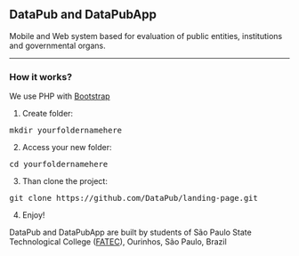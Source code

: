 <h2>DataPub and DataPubApp</h2>

Mobile and Web system based for evaluation of public entities, institutions and governmental organs.

<hr />
<h3>How it works?</h3>
We use PHP with <a href="http://getbootstrap.com/">Bootstrap</a>

1. Create folder:
<pre>mkdir yourfoldernamehere</pre>

2. Access your new folder:
<pre>cd yourfoldernamehere</pre>

3. Than clone the project:
<pre>git clone https://github.com/DataPub/landing-page.git</pre>

4. Enjoy!

DataPub and DataPubApp are built by students of São Paulo State Technological College (<a href="fatecourinhos.edu.br">FATEC</a>), Ourinhos, São Paulo, Brazil


